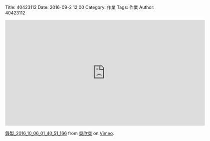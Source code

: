 Title: 40423112
Date: 2016-09-2 12:00
Category: 作業
Tags: 作業
Author: 40423112



<!-- PELICAN_END_SUMMARY -->

<iframe src="https://player.vimeo.com/video/185684438" width="640" height="341" frameborder="0" webkitallowfullscreen mozallowfullscreen allowfullscreen></iframe>
<p><a href="https://vimeo.com/185684438">錄製_2016_10_06_01_40_51_166</a> from <a href="https://vimeo.com/user44207235">吳欣奕</a> on <a href="https://vimeo.com">Vimeo</a>.</p>